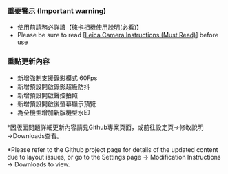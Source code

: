### 重要警示 (Important warning)
- 使用前請務必詳讀【[徠卡相機使用說明(必看)](https://github.com/a406010503/Miui_Camera/blob/main/Leica.md)】
- Please be sure to read [[Leica Camera Instructions (Must Read)](https://github.com/a406010503/Miui_Camera/blob/main/Leica_en.md)] before use

### 重點更新內容
- 新增強制支援錄影模式 60Fps
- 新增預設開啟錄影超級防抖
- 新增預設開啟聲控拍照
- 新增預設開啟後螢幕顯示預覽
- 為全機型增加新版機型水印

*因版面問題詳細更新內容請見Github專案頁面，或前往設定頁→修改說明→Downloads查看。

*Please refer to the Github project page for details of the updated content due to layout issues, or go to the Settings page → Modification Instructions → Downloads to view.
